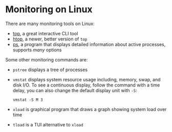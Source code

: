 # Monitoring on Linux

There are many monitoring tools on Linux:

- [top](../commands/top.md), a great interactive CLI tool
- [htop](../commands/htop.md), a newer, better version of `top`
- [ps](../commands/ps.md), a program that displays detailed information about
  active processes, supports *many* options

Some other monitoring commands are:
- `pstree` displays a tree of processes
- `vmstat` displays system resource usage including, memory, swap, and disk
  I/O. To see a continuous display, follow the command with a time delay, you
  can also change the default display unit with `-S`:

      vmstat -S M 3

- `xload` is graphical program that draws a graph showing system load over time
- `tload` is a TUI alternative to `xload`
